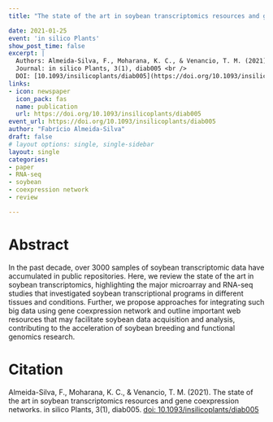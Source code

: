 ```yaml
---
title: "The state of the art in soybean transcriptomics resources and gene coexpression networks"

date: 2021-01-25
event: 'in silico Plants'
show_post_time: false
excerpt: |
  Authors: Almeida-Silva, F., Moharana, K. C., & Venancio, T. M. (2021). <br />
  Journal: in silico Plants, 3(1), diab005 <br />
  DOI: [10.1093/insilicoplants/diab005](https://doi.org/10.1093/insilicoplants/diab005)
links:
- icon: newspaper
  icon_pack: fas
  name: publication
  url: https://doi.org/10.1093/insilicoplants/diab005
event_url: https://doi.org/10.1093/insilicoplants/diab005
author: "Fabrício Almeida-Silva"
draft: false
# layout options: single, single-sidebar
layout: single
categories:
- paper
- RNA-seq
- soybean
- coexpression network
- review

---
```


# Abstract

In the past decade, over 3000 samples of soybean transcriptomic data have accumulated in public repositories. Here, we review the state of the art in soybean transcriptomics, highlighting the major microarray and RNA-seq studies that investigated soybean transcriptional programs in different tissues and conditions. Further, we propose approaches for integrating such big data using gene coexpression network and outline important web resources that may facilitate soybean data acquisition and analysis, contributing to the acceleration of soybean breeding and functional genomics research.

# Citation

Almeida-Silva, F., Moharana, K. C., & Venancio, T. M. (2021). The state of the art in soybean transcriptomics resources and gene coexpression networks. in silico Plants, 3(1), diab005. [doi: 10.1093/insilicoplants/diab005](https://doi.org/10.1093/insilicoplants/diab005)